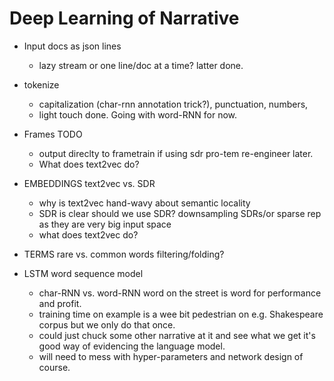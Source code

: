 Deep Learning of Narrative
===========================

- Input docs as json lines
  - lazy stream or one line/doc at a time? latter done.
   
- tokenize
    - capitalization (char-rnn annotation trick?), punctuation, numbers, 
    - light touch done. Going with word-RNN for now. 

- Frames TODO
	- output direclty to frametrain if using sdr pro-tem re-engineer later. 
	- What does text2vec do? 
  
- EMBEDDINGS text2vec vs. SDR
	- why is text2vec hand-wavy about semantic locality
	- SDR is clear should we use SDR? downsampling SDRs/or sparse rep as they are very big input space
	- what does text2vec do?

- TERMS rare vs. common words filtering/folding?

- LSTM word sequence model
	- char-RNN vs. word-RNN word on the street is word for performance and profit.
    - training time on example is a wee bit pedestrian on e.g. Shakespeare corpus but
      we only do that once.
    - could just chuck some other narrative at it and see what we get
      it's good way of evidencing the language model.
    - will need to mess with hyper-parameters and network design of course.



   
